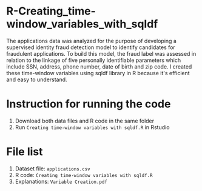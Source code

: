 # R-Creating_time-window_variables_with_sqldf
The applications data was analyzed for the purpose of developing a supervised identity fraud detection model to identify candidates for fraudulent applications. To build this model, the fraud label was assessed in relation to the linkage of five personally identifiable parameters which include SSN, address, phone number, date of birth and zip code. I created these time-window variables using sqldf library in R because it's efficient and easy to understand.
# Instruction for running the code
1. Download both data files and R code in the same folder
2. Run `Creating time-window variables with sqldf.R` in Rstudio
# File list
1. Dataset file: `applications.csv`
2. R code: `Creating time-window variables with sqldf.R`
3. Explanations: `Variable Creation.pdf`
